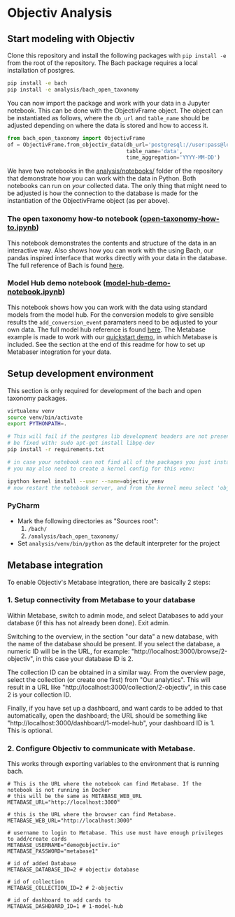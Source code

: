 # Objectiv Analysis

## Start modeling with Objectiv
Clone this repository and install the following packages with `pip install -e` from the root of the
repository. The Bach package requires a local installation of postgres.
```bash
pip install -e bach
pip install -e analysis/bach_open_taxonomy
```

You can now import the package and work with your data in a Jupyter notebook. This can be done with the
ObjectivFrame object. The object can be instantiated as follows, where the `db_url` and `table_name`
should be adjusted depending on where the data is stored and how to access it.
```python
from bach_open_taxonomy import ObjectivFrame
of = ObjectivFrame.from_objectiv_data(db_url='postgresql://user:pass@localhost:5432/database',
                                      table_name='data',
                                      time_aggregation='YYYY-MM-DD')
```

We have two notebooks in the 
[analysis/notebooks/](https://github.com/objectiv/objectiv-analytics/tree/main/analysis/notebooks) folder of
the repository that demonstrate how you can work with the data in Python. Both notebooks can run on _your_
collected data. The only thing that might need to be adjusted is how the connection to the database is made
for the instantiation of the ObjectivFrame object (as per above).

### The open taxonomy how-to notebook ([open-taxonomy-how-to.ipynb](https://github.com/objectiv/objectiv-analytics/blob/main/analysis/notebooks/open-taxonomy-how-to.ipynb))
This notebook demonstrates the contents and structure of the data in an interactive way. Also shows how you
can work with the using Bach, our pandas inspired interface that works directly with your data in the
database. The full reference of Bach is found [here](https://objectiv.io/docs/modeling/reference/).

### Model Hub demo notebook ([model-hub-demo-notebook.ipynb](https://github.com/objectiv/objectiv-analytics/blob/main/analysis/notebooks/model-hub-demo-notebook.ipynb))
This notebook shows how you can work with the data using standard models from the model hub. For the
conversion models to give sensible results the `add_conversion_event` paramaters need to be adjusted to your
own data. The full model hub reference is found
[here](https://objectiv.io/docs/modeling/Objectiv/bach_open_taxonomy.ModelHub/). The Metabase example is made
to work with our [quickstart demo](https://objectiv.io/docs/home/quickstart-guide/), in which Metabase is included.
See the section at the end of this readme for how to set up Metabaser integration for your data.

## Setup development environment
This section is only required for development of the bach and open taxonomy packages. 

```bash
virtualenv venv
source venv/bin/activate
export PYTHONPATH=.

# This will fail if the postgres lib development headers are not present if so, then on Ubuntu that can
# be fixed with: sudo apt-get install libpq-dev
pip install -r requirements.txt

# in case your notebook can not find all of the packages you just installed
# you may also need to create a kernel config for this venv:

ipython kernel install --user --name=objectiv_venv
# now restart the notebook server, and from the kernel menu select 'objectiv_venv'

```

### PyCharm
* Mark the following directories as "Sources root":
   1. `/bach/`
   2. `/analysis/bach_open_taxonomy/`
* Set `analysis/venv/bin/python` as the default interpreter for the project


## Metabase integration

To enable Objectiv's Metabase integration, there are basically 2 steps:

### 1. Setup connectivity from Metabase to your database
   
Within Metabase, switch to admin mode, and select Databases to add your database (if this has not already been
done). Exit admin. 

Switching to the overview, in the section "our data" a new database, with the name of the database should be
present. If you select the database, a numeric ID will be in the URL, for example: 
"http://localhost:3000/browse/2-objectiv", in this case your database ID is 2.

The collection ID can be obtained in a similar way. From the overview page, select the collection (or create
one first) from "Our analytics". This will result in a URL like "http://localhost:3000/collection/2-objectiv",
in this case 2 is your collection ID.

Finally, if you have set up a dashboard, and want cards to be added to that automatically, open the dashboard;
the URL should be something like "http://localhost:3000/dashboard/1-model-hub", your dashboard ID is 1. This
is optional.

### 2. Configure Objectiv to communicate with Metabase. 

This works through exporting variables to the environment that is running bach. 
```
# This is the URL where the notebook can find Metabase. If the notebook is not running in Docker
# this will be the same as METABASE_WEB_URL
METABASE_URL="http://localhost:3000"

# this is the URL where the browser can find Metabase.
METABASE_WEB_URL="http://localhost:3000"

# username to login to Metabase. This use must have enough privileges to add/create cards
METABASE_USERNAME="demo@objectiv.io"
METABASE_PASSWORD="metabase1"

# id of added Database
METABASE_DATABASE_ID=2 # objectiv database

# id of collection
METABASE_COLLECTION_ID=2 # 2-objectiv

# id of dashboard to add cards to
METABASE_DASHBOARD_ID=1 # 1-model-hub
```